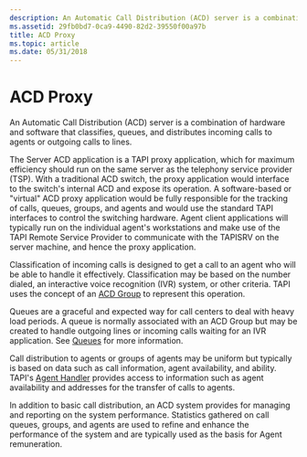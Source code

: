 ```yaml
---
description: An Automatic Call Distribution (ACD) server is a combination of hardware and software that classifies, queues, and distributes incoming calls to agents or outgoing calls to lines.
ms.assetid: 29fb0bd7-0ca9-4490-82d2-39550f00a97b
title: ACD Proxy
ms.topic: article
ms.date: 05/31/2018
---
```


# ACD Proxy

An Automatic Call Distribution (ACD) server is a combination of hardware and software that classifies, queues, and distributes incoming calls to agents or outgoing calls to lines.

The Server ACD application is a TAPI proxy application, which for maximum efficiency should run on the same server as the telephony service provider (TSP). With a traditional ACD switch, the proxy application would interface to the switch's internal ACD and expose its operation. A software-based or "virtual" ACD proxy application would be fully responsible for the tracking of calls, queues, groups, and agents and would use the standard TAPI interfaces to control the switching hardware. Agent client applications will typically run on the individual agent's workstations and make use of the TAPI Remote Service Provider to communicate with the TAPISRV on the server machine, and hence the proxy application.

Classification of incoming calls is designed to get a call to an agent who will be able to handle it effectively. Classification may be based on the number dialed, an interactive voice recognition (IVR) system, or other criteria. TAPI uses the concept of an [ACD Group](about-call-center-controls.md) to represent this operation.

Queues are a graceful and expected way for call centers to deal with heavy load periods. A queue is normally associated with an ACD Group but may be created to handle outgoing lines or incoming calls waiting for an IVR application. See [Queues](about-call-center-controls.md) for more information.

Call distribution to agents or groups of agents may be uniform but typically is based on data such as call information, agent availability, and ability. TAPI's [Agent Handler](about-call-center-controls.md) provides access to information such as agent availability and addresses for the transfer of calls to agents.

In addition to basic call distribution, an ACD system provides for managing and reporting on the system performance. Statistics gathered on call queues, groups, and agents are used to refine and enhance the performance of the system and are typically used as the basis for Agent remuneration.

 

 



